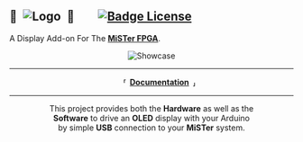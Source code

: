 ## 👾 ![Logo] 👾  [![Badge License]][License]

A Display Add-on For The **[MiSTer FPGA]**.

<div align = center>

![Showcase]  

</div>

---

<div align = 'center'>

  **⸢ [Documentation] ⸥**
  
</div>

---

<div align = center>

This project provides both the **Hardware** as well as the <br>
**Software** to drive an **OLED** display with your Arduino <br>
by simple **USB** connection to your **MiSTer** system.
  
</div>

<!----------------------------------------------------------------------------->

[Badge License]: https://img.shields.io/badge/License-GPLv3-blue.svg

[Showcase]: https://github.com/venice1200/MiSTer_tty2oled/blob/main/Pictures/tty2oled_video.gif?raw=true
[Logo]: https://github.com/venice1200/MiSTer_tty2oled/blob/main/Pictures/tty2oled_logo_120x46_blue_black.png?raw=true

[MiSTer FPGA]: https://github.com/MiSTer-devel

[Documentation]: https://github.com/venice1200/MiSTer_tty2oled/wiki
[License]: LICENSE
